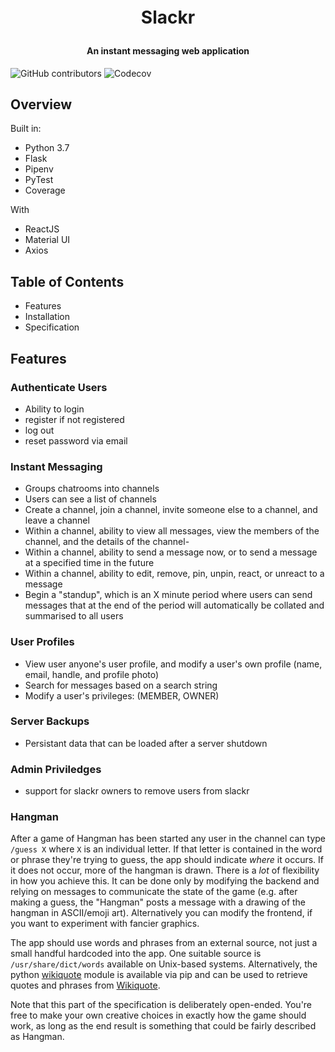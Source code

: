 <h1 align="center" style="margin:1em;">Slackr</h1>
<h4 align="center">An instant messaging web application</h4>

![GitHub contributors](https://img.shields.io/github/contributors/kevinwochan/Slackr)
![Codecov](https://img.shields.io/codecov/c/github/kevinwochan/Slackr)

## Overview

Built in:
- Python 3.7
- Flask
- Pipenv
- PyTest
- Coverage

With

- ReactJS
- Material UI
- Axios

## Table of Contents
- Features
- Installation
- Specification

## Features
### Authenticate Users
- Ability to login
- register if not registered
- log out
- reset password via email

### Instant Messaging
- Groups chatrooms into channels
- Users can see a list of channels
- Create a channel, join a channel, invite someone else to a channel, and leave a channel
- Within a channel, ability to view all messages, view the members of the channel, and the details of the channel-
- Within a channel, ability to send a message now, or to send a message at a specified time in the future
- Within a channel, ability to edit, remove, pin, unpin, react, or unreact to a message
- Begin a "standup", which is an X minute period where users can send messages that at the end of the period will automatically be collated and summarised to all users


### User Profiles
- View user anyone's user profile, and modify a user's own profile (name, email, handle, and profile photo)
- Search for messages based on a search string
- Modify a user's privileges: (MEMBER, OWNER)

### Server Backups
- Persistant data that can be loaded after a server shutdown

### Admin Priviledges
- support for slackr owners to remove users from slackr

### Hangman
After a game of Hangman has been started any user in the channel can type `/guess X` where `X` is an individual letter. If that letter is contained in the word or phrase they're trying to guess, the app should indicate *where* it occurs. If it does not occur, more of the hangman is drawn. There is a *lot* of flexibility in how you achieve this. It can be done only by modifying the backend and relying on messages to communicate the state of the game (e.g. after making a guess, the "Hangman" posts a message with a drawing of the hangman in ASCII/emoji art). Alternatively you can modify the frontend, if you want to experiment with fancier graphics.

The app should use words and phrases from an external source, not just a small handful hardcoded into the app. One suitable source is `/usr/share/dict/words` available on Unix-based systems. Alternatively, the python [wikiquote](https://github.com/federicotdn/wikiquote) module is available via pip and can be used to retrieve quotes and phrases from [Wikiquote](https://www.wikiquote.org/).

Note that this part of the specification is deliberately open-ended. You're free to make your own creative choices in exactly how the game should work, as long as the end result is something that could be fairly described as Hangman.


